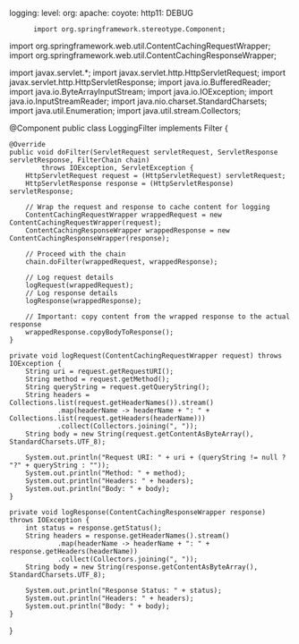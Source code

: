 logging:
  level:
    org:
      apache:
        coyote:
          http11: DEBUG

          import org.springframework.stereotype.Component;
import org.springframework.web.util.ContentCachingRequestWrapper;
import org.springframework.web.util.ContentCachingResponseWrapper;

import javax.servlet.*;
import javax.servlet.http.HttpServletRequest;
import javax.servlet.http.HttpServletResponse;
import java.io.BufferedReader;
import java.io.ByteArrayInputStream;
import java.io.IOException;
import java.io.InputStreamReader;
import java.nio.charset.StandardCharsets;
import java.util.Enumeration;
import java.util.stream.Collectors;

@Component
public class LoggingFilter implements Filter {

    @Override
    public void doFilter(ServletRequest servletRequest, ServletResponse servletResponse, FilterChain chain)
            throws IOException, ServletException {
        HttpServletRequest request = (HttpServletRequest) servletRequest;
        HttpServletResponse response = (HttpServletResponse) servletResponse;

        // Wrap the request and response to cache content for logging
        ContentCachingRequestWrapper wrappedRequest = new ContentCachingRequestWrapper(request);
        ContentCachingResponseWrapper wrappedResponse = new ContentCachingResponseWrapper(response);

        // Proceed with the chain
        chain.doFilter(wrappedRequest, wrappedResponse);

        // Log request details
        logRequest(wrappedRequest);
        // Log response details
        logResponse(wrappedResponse);

        // Important: copy content from the wrapped response to the actual response
        wrappedResponse.copyBodyToResponse();
    }

    private void logRequest(ContentCachingRequestWrapper request) throws IOException {
        String uri = request.getRequestURI();
        String method = request.getMethod();
        String queryString = request.getQueryString();
        String headers = Collections.list(request.getHeaderNames()).stream()
                .map(headerName -> headerName + ": " + Collections.list(request.getHeaders(headerName)))
                .collect(Collectors.joining(", "));
        String body = new String(request.getContentAsByteArray(), StandardCharsets.UTF_8);

        System.out.println("Request URI: " + uri + (queryString != null ? "?" + queryString : ""));
        System.out.println("Method: " + method);
        System.out.println("Headers: " + headers);
        System.out.println("Body: " + body);
    }

    private void logResponse(ContentCachingResponseWrapper response) throws IOException {
        int status = response.getStatus();
        String headers = response.getHeaderNames().stream()
                .map(headerName -> headerName + ": " + response.getHeaders(headerName))
                .collect(Collectors.joining(", "));
        String body = new String(response.getContentAsByteArray(), StandardCharsets.UTF_8);

        System.out.println("Response Status: " + status);
        System.out.println("Headers: " + headers);
        System.out.println("Body: " + body);
    }
}
